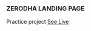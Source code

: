 ### ZERODHA LANDING PAGE
Practice project
[See Live](https://enpvivek.github.io/zerodhalandingpage/)
